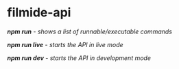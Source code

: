 # filmide-api

***npm run*** - *shows a list of runnable/executable commands*

***npm run live*** - *starts the API in live mode*

***npm run dev*** - *starts the API in development mode*
